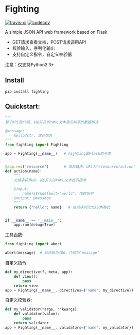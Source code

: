 # Fighting

[![travis-ci](https://api.travis-ci.org/ncuhome/fighting.svg)](https://travis-ci.org/ncuhome/fighting) [![codecov](https://codecov.io/gh/ncuhome/fighting/branch/master/graph/badge.svg)](https://codecov.io/gh/ncuhome/fighting)

A simple JSON API web framework based on Flask

- GET请求查看文档，POST请求调用API
- 校验输入，序列化输出
- 支持自定义指令，自定义校验器

注意：仅支持Python3.3+

## Install

```
pip install fighting
```

## Quickstart:

```python
"""
整个API的介绍，以@开头的YAML文本表示共享的数据格式

@message:
    hello?str: 欢迎信息
"""
from fighting import Fighting

app = Fighting(__name__)   # Fighting是Flask的子类


@app.res('resource')       # 添加路由，URL为'/resource/action'
def action(name):
    """
    文档字符串中，以$开头的YAML文本表示指令

    $input:
        name?str&default="world": 你的名字
    $output: @message
    """
    return {'hello': name}   # 自动序列化为JSON格式


if __name__ == '__main__':
    app.run(debug=True)
```

工具函数:

```python
from fighting import abort

abort(message)  # 状态码为400，内容为"message"
```

自定义指令:

```python
def my_directive(f, meta, app):
    def view():
        pass
    return view
app = Fighting(__name__, directives={'name': my_directive})
```

自定义校验器:

```python
def my_validator(*args, **kwargs):
    def validator(value):
        pass
    return validator
app = Fighting(__name__, validators={'name': my_validator})
```
